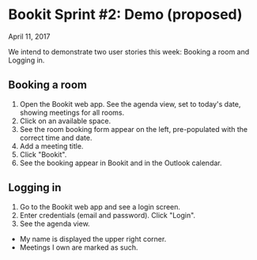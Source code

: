# Bookit Sprint #2: Demo (proposed)
April 11, 2017

We intend to demonstrate two user stories this week: Booking a room and Logging in.


## Booking a room

1) Open the Bookit web app. See the agenda view, set to today's date, showing meetings for all rooms.
2) Click on an available space.
3) See the room booking form appear on the left, pre-populated with the correct time and date.
4) Add a meeting title.
5) Click "Bookit".
6) See the booking appear in Bookit and in the Outlook calendar.


## Logging in

1) Go to the Bookit web app and see a login screen.
2) Enter credentials (email and password). Click "Login".
3) See the agenda view. 
  - My name is displayed the upper right corner.
  - Meetings I own are marked as such.
